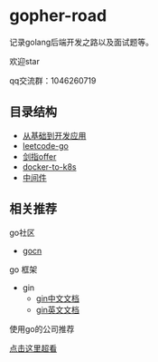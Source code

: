 # gopher-road

记录golang后端开发之路以及面试题等。

欢迎star

qq交流群：1046260719

## 目录结构

* [从基础到开发应用](gopher)
* [leetcode-go](leetcode-go)
* [剑指offer](剑指offer)
* [docker-to-k8s](docker-to-k8s)
* [中间件](middlewares)

## 相关推荐

go社区

* [gocn](http://gocn.vip)

go 框架

* gin
  * [gin中文文档](https://www.kancloud.cn/shuangdeyu/gin_book/949411)
  * [gin英文文档](https://github.com/gin-gonic/gin/blob/master/README.md)

使用go的公司推荐

[点击这里超看](company.md)